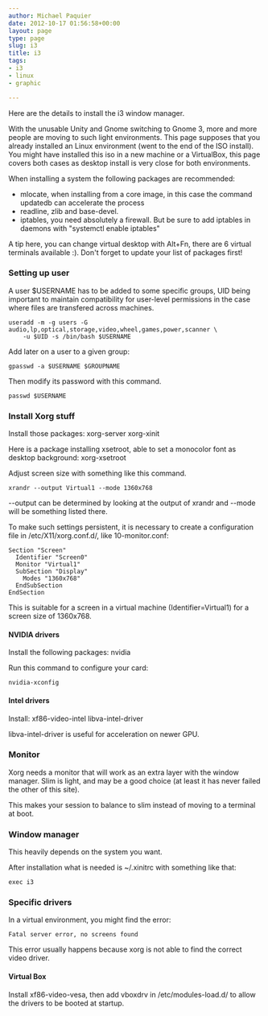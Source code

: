 ```yaml
---
author: Michael Paquier
date: 2012-10-17 01:56:58+00:00
layout: page
type: page
slug: i3
title: i3
tags:
- i3
- linux
- graphic

---
```

Here are the details to install the i3 window manager.

With the unusable Unity and Gnome switching to Gnome 3, more and more
people are moving to such light environments. This page supposes that
you already installed an Linux environment (went to the end of the
ISO install). You might have installed this iso in a new machine or a
VirtualBox, this page covers both cases as desktop install is very
close for both environments.

When installing a system the following packages are recommended:

  * mlocate, when installing from a core image,
  in this case the command updatedb can accelerate the process
  * readline, zlib and base-devel.
  * iptables, you need absolutely a firewall. But be sure to add
  iptables in daemons with "systemctl enable iptables"

A tip here, you can change virtual desktop with Alt+Fn, there are
6 virtual terminals available :). Don't forget to update your list of
packages first!

### Setting up user

A user $USERNAME has to be added to some specific groups, UID being important to
maintain compatibility for user-level permissions in the case where files are
transfered across machines.

    useradd -m -g users -G audio,lp,optical,storage,video,wheel,games,power,scanner \
        -u $UID -s /bin/bash $USERNAME

Add later on a user to a given group:

    gpasswd -a $USERNAME $GROUPNAME

Then modify its password with this command.

    passwd $USERNAME

### Install Xorg stuff

Install those packages: xorg-server xorg-xinit

Here is a package installing xsetroot, able to set a monocolor font
as desktop background: xorg-xsetroot

Adjust screen size with something like this command.

    xrandr --output Virtual1 --mode 1360x768

--output can be determined by looking at the output of xrandr and --mode
will be something listed there.

To make such settings persistent, it is necessary to create a configuration
file in /etc/X11/xorg.conf.d/, like 10-monitor.conf:

    Section "Screen"
      Identifier "Screen0"
      Monitor "Virtual1"
      SubSection "Display"
        Modes "1360x768"
      EndSubSection
    EndSection

This is suitable for a screen in a virtual machine (Identifier=Virtual1)
for a screen size of 1360x768.

#### NVIDIA drivers

Install the following packages: nvidia

Run this command to configure your card:

    nvidia-xconfig

#### Intel drivers

Install: xf86-video-intel libva-intel-driver

libva-intel-driver is useful for acceleration on newer GPU.

### Monitor

Xorg needs a monitor that will work as an extra layer with the window
manager. Slim is light, and may be a good choice (at least it has never
failed the other of this site).

This makes your session to balance to slim instead of moving to a terminal
at boot.

### Window manager

This heavily depends on the system you want.

After installation what is needed is ~/.xinitrc with something like that:

    exec i3

### Specific drivers

In a virtual environment, you might find the error:

    Fatal server error, no screens found

This error usually happens because xorg is not able to find the correct
video driver.

#### Virtual Box

Install xf86-video-vesa, then add vboxdrv in /etc/modules-load.d/ to
allow the drivers to be booted at startup.
